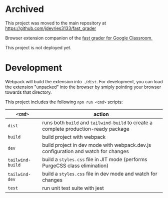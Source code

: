 # Archived

This project was moved to the main repository at https://github.com/jdevries3133/fast_grader

Browser extension companion of the [fast grader for Google
Classroom.](https://classfast.app/)

This project is not deployed yet.

# Development

Webpack will build the extension into `./dist`. For development, you can load
the extension "unpacked" into the browser by smiply pointing your browser
towards that directory.

This project includes the following `npm run <cmd>` scripts:

| `<cmd>`          | action                                                                               |
| ---------------- | ------------------------------------------------------------------------------------ |
| `dist`           | runs both `build` and `tailwind-build` to create a complete production-ready package |
| `build`          | build project with webpack                                                           |
| `dev`            | build project in dev mode with webpack.dev.js configuration and watch for changes    |
| `tailwind-build` | build a `styles.css` file in JIT mode (performs PurgeCSS class elimination)          |
| `tailwind-dev`   | build a `styles.css` file in dev mode and watch for changes                          |
| `test`           | run unit test suite with jest                                                        |
